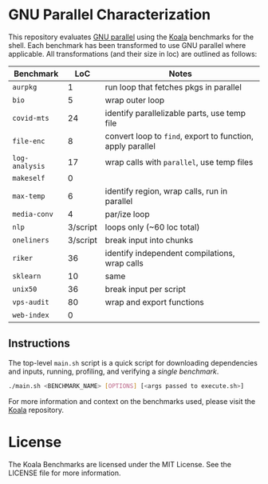 # GNU Parallel Characterization

This repository evaluates [GNU parallel](https://www.gnu.org/software/parallel/) using the [Koala](https://github.com/binpash/benchmarks) benchmarks for the shell. 
Each benchmark has been transformed to use GNU parallel where applicable. All transformations (and their size in loc) are outlined as follows:

| Benchmark      | LoC  | Notes                                                                  |
|----------------|------|------------------------------------------------------------------------|
| `aurpkg`       | 1    | run loop that fetches pkgs in parallel                                 |
| `bio`          | 5    | wrap outer loop                                                        |
| `covid-mts`    | 24   | identify parallelizable parts, use temp file                           |
| `file-enc`     | 8    | convert loop to `find`, export to function, apply parallel             |
| `log-analysis` | 17   | wrap calls with `parallel`, use temp files                             |
| `makeself`     |  0   |                                                                       |
| `max-temp`     | 6    | identify region, wrap calls, run in parallel                           |
| `media-conv`   | 4    | par/ize loop                                                           |
| `nlp`          | 3/script | loops only (~60 loc total)                                         |
| `oneliners`    | 3/script | break input into chunks                                            |
| `riker`        | 36   | identify independent compilations, wrap calls                          |
| `sklearn`      | 10   | same                                                                   |
| `unix50`       | 36   | break input per script                                                 |
| `vps-audit`    | 80   | wrap and export functions                                              |
| `web-index`    | 0    |                                                                        |


## Instructions

The top-level `main.sh` script is a quick script for downloading dependencies and inputs, running, profiling, and verifying a _single benchmark_.

```bash
./main.sh <BENCHMARK_NAME> [OPTIONS] [<args passed to execute.sh>]
```

For more information and context on the benchmarks used, please visit the [Koala](https://github.com/binpash/benchmarks) repository.

# License

The Koala Benchmarks are licensed under the MIT License. See the LICENSE file for more information.
